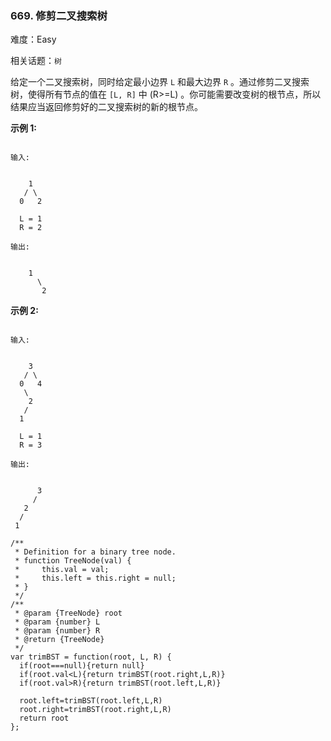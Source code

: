 ### 669. 修剪二叉搜索树

难度：Easy

相关话题：`树`

给定一个二叉搜索树，同时给定最小边界 `L` 和最大边界 `R` 。通过修剪二叉搜索树，使得所有节点的值在 `[L, R]` 中 (R>=L) 。你可能需要改变树的根节点，所以结果应当返回修剪好的二叉搜索树的新的根节点。



**示例 1:** 



```

输入:

 
    1
   / \
  0   2

  L = 1
  R = 2

输出:

 
    1
      \
       2
```


**示例 2:** 



```

输入:

 
    3
   / \
  0   4
   \
    2
   /
  1

  L = 1
  R = 3

输出:

 
      3
     / 
   2   
  /
 1
```

```
/**
 * Definition for a binary tree node.
 * function TreeNode(val) {
 *     this.val = val;
 *     this.left = this.right = null;
 * }
 */
/**
 * @param {TreeNode} root
 * @param {number} L
 * @param {number} R
 * @return {TreeNode}
 */
var trimBST = function(root, L, R) {
  if(root===null){return null}
  if(root.val<L){return trimBST(root.right,L,R)}
  if(root.val>R){return trimBST(root.left,L,R)}

  root.left=trimBST(root.left,L,R)
  root.right=trimBST(root.right,L,R)
  return root
};
```

